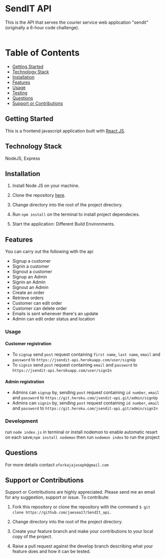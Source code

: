 # SendIT API

This is the API that serves the courier service web application "sendit"(originally a 6-hour code challenge).
<br />
<br />


# Table of Contents

- [Getting Started](#Getting-Started "Goto Getting-Started")
- [Technology Stack](#Technology-Stack "Goto Technology-Stack")
- [Installation](#Installation "Goto Installation")
- [Features](#Features "Goto Features")
- [Usage](#Usage "Goto Usage")
- [Testing](#Testing "Goto Testing")
- [Questions](#Questions "Goto Questions")
- [Support or Contributions](#Support-or-Contributions "Support-or-Contributions")

## Getting Started

This is a frontend javascript application built with [React JS](https://reactjs.org/).

## Technology Stack

NodeJS, Express

## Installation

1. Install Node JS on your machine.

2. Clone the repository [here](https://github.com/jaesea17/SendIt_api).

3. Change directory into the root of the project directory.

4. Run `npm install` on the terminal to install project dependecies.

5. Start the application: Different Build Environments.

## Features

You can carry out the following with the api
- Signup a customer <br>
- Signin a customer <br>
- Signout a customer <br>
- Signup an Admin <br>
- Signin an Admin <br>
- Signout an Admin <br>
- Create an order <br>
- Retrieve orders <br>
- Customer can edit order <br>
- Customer can delete order <br>
- Emails is sent whenever there's an update <br>
- Admin can edit order status and location


### Usage

#### Customer registration

- To `signup` send `post` request containing `first name`, `last name`, `email` and `password` to `https://jsendit-api.herokuapp.com/user/signUp` <br>
- To `signin` send `post` request containing `email` and `password` to `https://jsendit-api.herokuapp.com/user/signIn`

#### Admin registration

- Admins can `signup` by, sending `post` request containing `id number`, `email` and `password` to `https://git.heroku.com/jsendit-api.git/admin/signUp` <br>
- Admins can `signin` by, sending `post` request containing `id number`, `email` and `password` to `https://git.heroku.com/jsendit-api.git/admin/signIn`


### Development

run `node index.js` in terminal 
or install nodemon to enable automatic resart on each save;`npm install nodemon`
then run `nodemon index` to run the project

## Questions

For more details contact  `oforkajajoseph@gmail.com`

## Support or Contributions

Support or Contributions are highly appreciated. Please send me an email for any suggestion, support or issue. To contribute:

1. Fork this repository or clone the repository with the command
   `$ git clone https://github.com/jaesea17/SendIt_api`.

2. Change directory into the root of the project directory.

3. Create your feature branch and make your contributions to your local copy of the project.

4. Raise a pull request against the develop branch describing what your feature does and how it can be tested.

